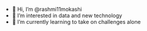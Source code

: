 - 👋 Hi, I’m @rashmi11mokashi
- 👀 I’m interested in data and new technology
- 🌱 I’m currently learning to take on challenges alone

<!--- 📫 How to reach me ... ---!>

<!---
rashmi11mokashi/rashmi11mokashi is a ✨ special ✨ repository because its `README.md` (this file) appears on your GitHub profile.
You can click the Preview link to take a look at your changes.
--->
